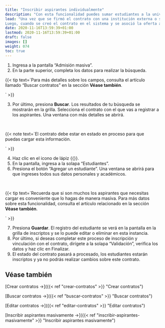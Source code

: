 ```yaml
---
title: "Inscribir aspirantes individualmente"
description: "Con esta funcionalidad puedes sumar estudiantes a la universidad cuyo origen o interés surja del convenio con la organización o con el departamento con el que se acordó la capacitación o curso."
lead: "Una vez que se firmó el contrato con una institución externa o sector interno de la organización, la universidad les entrega una plantilla para que la completen con la información de quienes se van a inscribir al curso o capacitación. 
Luego, cuando se creó el contrato en el sistema y se asoció la oferta académica (ver el artículo relacionado en la sección Véase también), la universidad puede comenzar a ingresar la información de los aspirantes interesados. En este artículo explicaremos cómo cargar estos datos de manera individual en un caso en el que la planilla contenga pocos registros. Es importante recordar que para que un contrato se procese al menos se debe asociar un estudiante inscripto."
date: 2020-11-16T13:59:39+01:00
lastmod: 2020-11-16T13:59:39+01:00
draft: false
images: []
weight: 074
toc: true
---
```


1. Ingresa a la pantalla “Admisión masiva”.
2. En la parte superior, completa los datos para realizar la búsqueda.

{{< tip text=`Para más detalles sobre los campos, consulta el artículo llamado “Buscar contratos” en la sección **Véase también**.

` >}}
<br>

3. Por último, presiona **Buscar**. Los resultados de tu búsqueda se mostrarán en la grilla.
Selecciona el contrato con el que vas a registrar a los aspirantes. Una ventana con más detalles se abrirá.
<br>

{{< note text=`El contrato debe estar en estado en proceso para que puedas cargar esta información.

` >}}
<br>

4. Haz clic en el icono de lápiz {{<inline-icon image="edit.png" alt="edit icon">}}.
5. En la pantalla, ingresa a la solapa “Estudiantes”.
6. Presiona el botón “Agregar un estudiante”. Una ventana se abrirá para que ingreses todos sus datos personales y académicos.
<br>

{{< tip text=`Recuerda que si son muchos los aspirantes que necesitas cargar es conveniente que lo hagas de manera masiva. Para más datos sobre esta funcionalidad, consulta el artículo relacionado en la sección **Véase también**.

` >}}
<br>

7. Presiona **Guardar**. El registro del estudiante se verá en la pantalla en la grilla de inscriptos y se lo puede editar o eliminar en esta instancia.
8. Por último, si deseas completar este proceso de inscripción y vinculación con el contrato, dirígete a la solapa “Validación”, verifica los datos y haz clic en Finalizar. 
9. El estado del contrato pasará a procesado, los estudiantes estarán inscriptos y ya no podrás realizar cambios sobre este contrato.

## Véase también

[Crear contratos →]({{< ref "crear-contratos" >}} "Crear contratos")
<br>

[Buscar contratos →]({{< ref "buscar-contratos" >}} "Buscar contratos")
<br>

[Editar contratos →]({{< ref "editar-contratos" >}} "Editar contratos")
<br>

[Inscribir aspirantes masivamente →]({{< ref "inscribir-aspirantes-masivamente" >}} "Inscribir aspirantes masivamente")

